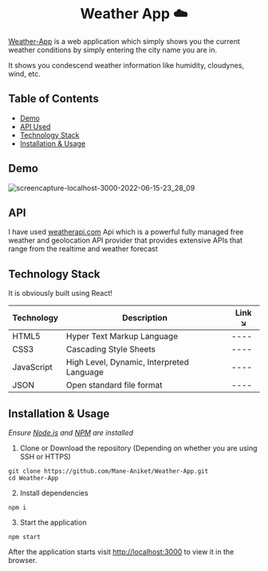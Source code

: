 <h1 align="center"> Weather App ☁️ </h1>



[Weather-App](https://github.com/Mane-Aniket/Weather-App/) is a web application which simply shows you the current weather conditions by simply entering the city name you are in. 

It shows you condescend weather information like humidity, cloudynes, wind, etc. 


## Table of Contents

- [Demo](#demo)
- [API Used](#API)
- [Technology Stack](#technology-stack)
- [Installation & Usage](#installation-&-Usage)


## Demo

![screencapture-localhost-3000-2022-06-15-23_28_09](https://user-images.githubusercontent.com/77735347/173893955-758ff091-ab04-4edf-a5ce-adf25af41fb1.png)


## API

I have used [weatherapi.com](https://www.weatherapi.com/) Api which is a powerful fully managed free weather and geolocation API provider that provides extensive APIs that range from the realtime and weather forecast

## Technology Stack

It is obviously built using React!

| Technology    | Description                               | Link ↘️                                    |
| ------------- | ----------------------------------------- | ------------------------------------------ |
| HTML5         | Hyper Text Markup Language                | ----                                       |
| CSS3          | Cascading Style Sheets                    | ----                                       |
| JavaScript    | High Level, Dynamic, Interpreted Language | ----                                       |
| JSON          | Open standard file format                 | ----                                       |


## Installation & Usage

_Ensure [Node.js](https://nodejs.org/en/) and [NPM](https://www.npmjs.com/) are installed_

1. Clone or Download the repository (Depending on whether you are using SSH or HTTPS)

```
git clone https://github.com/Mane-Aniket/Weather-App.git
cd Weather-App
```

2. Install dependencies

```
npm i
```

3. Start the application

```
npm start
```

After the application starts visit [http://localhost:3000](http://localhost:3000) to view it in the browser.

